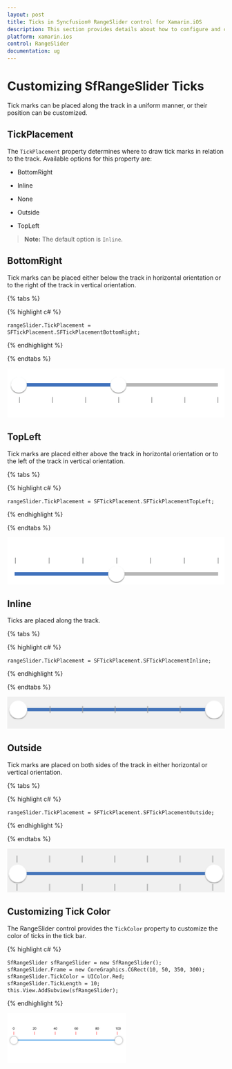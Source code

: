 ```yaml
---
layout: post
title: Ticks in Syncfusion® RangeSlider control for Xamarin.iOS
description: This section provides details about how to configure and customize ticks in RangeSlider control for Xamarin.iOS
platform: xamarin.ios
control: RangeSlider
documentation: ug
---
```


# Customizing SfRangeSlider Ticks

Tick marks can be placed along the track in a uniform manner, or their position can be customized.

## TickPlacement

The `TickPlacement` property determines where to draw tick marks in relation to the track. Available options for this property are:

* BottomRight

* Inline

* None

* Outside

* TopLeft

> **Note:** The default option is `Inline`.

## BottomRight

Tick marks can be placed either below the track in horizontal orientation or to the right of the track in vertical orientation.

{% tabs %}

{% highlight c# %}

	rangeSlider.TickPlacement = SFTickPlacement.SFTickPlacementBottomRight;

{% endhighlight %}

{% endtabs %}

![The BottomRight](images/BottomRight.png)

## TopLeft

Tick marks are placed either above the track in horizontal orientation or to the left of the track in vertical orientation.

{% tabs %}

{% highlight c# %}

	rangeSlider.TickPlacement = SFTickPlacement.SFTickPlacementTopLeft;

{% endhighlight %}

{% endtabs %}

![The TopLeft](images/TopLeft.png)

## Inline

Ticks are placed along the track.

{% tabs %}

{% highlight c# %}

	rangeSlider.TickPlacement = SFTickPlacement.SFTickPlacementInline;

{% endhighlight %}

{% endtabs %}

![The Inline](images/Inline.png)

## Outside

Tick marks are placed on both sides of the track in either horizontal or vertical orientation.

{% tabs %}

{% highlight c# %}

	rangeSlider.TickPlacement = SFTickPlacement.SFTickPlacementOutside;

{% endhighlight %}

{% endtabs %}

![The Outside](images/Outside.png)

## Customizing Tick Color

The RangeSlider control provides the `TickColor` property to customize the color of ticks in the tick bar.

{% highlight c# %}

	SfRangeSlider sfRangeSlider = new SfRangeSlider();
	sfRangeSlider.Frame = new CoreGraphics.CGRect(10, 50, 350, 300);
	sfRangeSlider.TickColor = UIColor.Red;
	sfRangeSlider.TickLength = 10;
	this.View.AddSubview(sfRangeSlider);
 
{% endhighlight %}

![The TickColor](images/TickColor.png)
